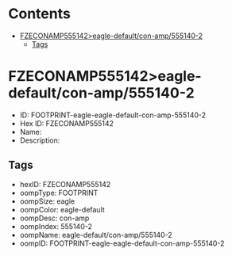 



Contents
========

* [FZECONAMP555142>eagle-default/con-amp/555140-2](#fzeconamp555142eagle-defaultcon-amp555140-2)
	* [Tags](#tags)

# FZECONAMP555142>eagle-default/con-amp/555140-2

- ID: FOOTPRINT-eagle-eagle-default-con-amp-555140-2
- Hex ID: FZECONAMP555142
- Name: 
- Description: 

## Tags

- hexID: FZECONAMP555142
- oompType: FOOTPRINT
- oompSize: eagle
- oompColor: eagle-default
- oompDesc: con-amp
- oompIndex: 555140-2
- oompName: eagle-default/con-amp/555140-2
- oompID: FOOTPRINT-eagle-eagle-default-con-amp-555140-2
